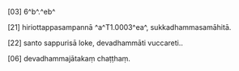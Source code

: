 [03] 6^b^.^eb^

[21] hiriottappasampannā ^a^T1.0003^ea^, sukkadhammasamāhitā.

[22] santo sappurisā loke, devadhammāti vuccareti..

[06] devadhammajātakaṃ chaṭṭhaṃ.
